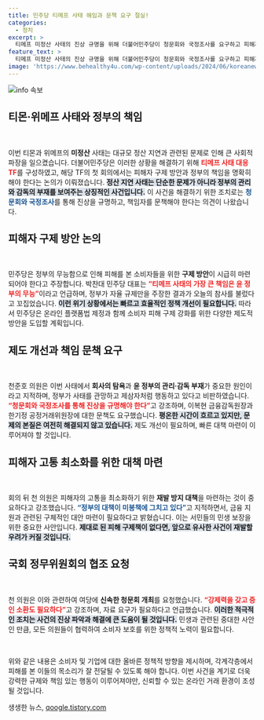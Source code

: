 ```yaml
---
title: 민주당 티메프 사태 해임과 문책 요구 절실!
categories:
  - 정치
excerpt: >
  티메프 미정산 사태의 진상 규명을 위해 더불어민주당이 청문회와 국정조사를 요구하고 피해자 구제 강화를 약속했다. 윤 정부의 관리 소홀과 금융당국의 방관이 사태의 원인이라고 비판하며 책임자 문책도 강조했다.
feature_text: >
  티메프 미정산 사태의 진상 규명을 위해 더불어민주당이 청문회와 국정조사를 요구하고 피해자 구제 강화를 약속했다. 윤 정부의 관리 소홀과 금융당국의 방관이 사태의 원인이라고 비판하며 책임자 문책도 강조했다.
image: 'https://www.behealthy4u.com/wp-content/uploads/2024/06/koreanews.jpg'
---
```


<p><img src="https://www.behealthy4u.com/wp-content/uploads/2024/06/koreanews.jpg" alt="info 속보" /></p>

<h2 data-ke-size="size26">티몬·위메프 사태와 정부의 책임</h2>

<p data-ke-size="size16">&nbsp;</p>

<p>이번 티몬과 위메프의 <b>미정산</b> 사태는 대규모 정산 지연과 관련된 문제로 인해 큰 사회적 파장을 일으켰습니다. 더불어민주당은 이러한 상황을 해결하기 위해 <b><span style="color: #ee2323;">티메프 사태 대응 TF</span></b>를 구성하였고, 해당 TF의 첫 회의에서는 피해자 구제 방안과 정부의 책임을 명확히 해야 한다는 논의가 이뤄졌습니다. <b><span style="background-color: #21538527;">정산 지연 사태는 단순한 문제가 아니라 정부의 관리와 감독의 부재를 보여주는 상징적인 사건입니다.</span></b> 이 사건을 해결하기 위한 조치로는 <b><span style="color: #1a5490;">청문회와 국정조사</span></b>를 통해 진상을 규명하고, 책임자를 문책해야 한다는 의견이 나왔습니다. </p>

<h2 data-ke-size="size26">피해자 구제 방안 논의</h2>

<p data-ke-size="size16">&nbsp;</p>

<p>민주당은 정부의 무능함으로 인해 피해를 본 소비자들을 위한 <b>구제 방안</b>이 시급히 마련되어야 한다고 주장합니다. 박찬대 민주당 대표는 <b><span style="color: #ee2323;">“티메프 사태의 가장 큰 책임은 윤 정부의 무능”</span></b>이라고 언급하며, 정부가 자율 규제만을 주장한 결과가 오늘의 참사를 불렀다고 꼬집었습니다. <b><span style="background-color: #21538527;">이런 위기 상황에서는 빠르고 효율적인 정책 개선이 필요합니다.</span></b> 따라서 민주당은 온라인 플랫폼법 제정과 함께 소비자 피해 구제 강화를 위한 다양한 제도적 방안을 도입할 계획입니다. </p>

<h2 data-ke-size="size26">제도 개선과 책임 문책 요구</h2>

<p data-ke-size="size16">&nbsp;</p>

<p>천준호 의원은 이번 사태에서 <b>회사의 탐욕</b>과 <b>윤 정부의 관리·감독 부재</b>가 중요한 원인이라고 지적하며, 정부가 사태를 관망하고 제삼자처럼 행동하고 있다고 비판하였습니다. <b><span style="color: #ee2323;">“청문회와 국정조사를 통해 진상을 규명해야 한다”</span></b>고 강조하며, 이복현 금융감독원장과 한기정 공정거래위원장에 대한 문책도 요구했습니다. <b><span style="background-color: #21538527;">평온한 시간이 흐르고 있지만, 문제의 본질은 여전히 해결되지 않고 있습니다.</span></b> 제도 개선이 필요하며, 빠른 대책 마련이 이루어져야 할 것입니다.</p>

<h2 data-ke-size="size26">피해자 고통 최소화를 위한 대책 마련</h2>

<p data-ke-size="size16">&nbsp;</p>

<p>회의 뒤 천 의원은 피해자의 고통을 최소화하기 위한 <b>재발 방지 대책</b>을 마련하는 것이 중요하다고 강조했습니다. <b><span style="color: #1a5490;">“정부의 대책이 미봉책에 그치고 있다”</span></b>고 지적하면서, 금융 지원과 관련된 구체적인 대안 마련이 필요하다고 밝혔습니다. 이는 서민들의 민생 보장을 위한 중요한 사안입니다. <b><span style="background-color: #21538527;">제대로 된 피해 구제책이 없다면, 앞으로 유사한 사건이 재발할 우려가 커질 것입니다.</span></b></p>

<h2 data-ke-size="size26">국회 정무위원회의 협조 요청</h2>

<p data-ke-size="size16">&nbsp;</p>

<p>천 의원은 이와 관련하여 여당에 <b>신속한 청문회 개최</b>를 요청했습니다. <b><span style="color: #ee2323;">“강제력을 갖고 증인 소환도 필요하다”</span></b>고 강조하며, 자료 요구가 필요하다고 언급했습니다. <b><span style="background-color: #21538527;">이러한 적극적인 조치는 사건의 진상 파악과 해결에 큰 도움이 될 것입니다.</span></b> 민생과 관련된 중대한 사안인 만큼, 모든 의원들이 협력하여 소비자 보호를 위한 정책적 노력이 필요합니다. </p>

<p data-ke-size="size16">&nbsp;</p>

<p>위와 같은 내용은 소비자 및 기업에 대한 올바른 정책적 방향을 제시하며, 각계각층에서 피해를 본 이들의 목소리가 잘 전달될 수 있도록 해야 합니다. 이번 사건을 계기로 더욱 강력한 규제와 책임 있는 행동이 이루어져야만, 신뢰할 수 있는 온라인 거래 환경이 조성될 것입니다.</p>
생생한 뉴스, <a href="https://qoogle.tistory.com" rel="dofollow">qoogle.tistory.com</a>



